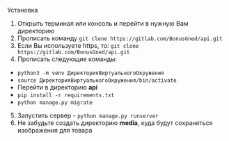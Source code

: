 Установка
1. Открыть терминал или консоль и перейти в нужную Вам директорию
2. Прописать команду `git clone https://gitlab.com/BonusGned/api.git`
3. Если Вы используете https, то: `git clone https://gitlab.com/BonusGned/api.git`
4. Прописать следующие команды:
- `python3 -m venv ДиректорияВиртуальногоОкружения`
- `source ДиректорияВиртуальногоОкружения/bin/activate`
-  Перейти в директорию **api**
- `pip install -r requirements.txt`
- `python manage.py migrate`
5. Запустить сервер - `python manage.py runserver`
6. Не забудьте создать директорию **media**, куда будут сохраняться изображения для товара
